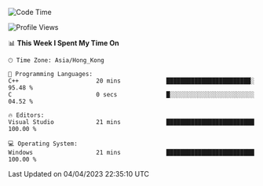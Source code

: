 <!--START_SECTION:waka-->
![Code Time](http://img.shields.io/badge/Code%20Time-41%20hrs%2026%20mins-blue)

![Profile Views](http://img.shields.io/badge/Profile%20Views-0-blue)

📊 **This Week I Spent My Time On** 

```text
🕑︎ Time Zone: Asia/Hong_Kong

💬 Programming Languages: 
C++                      20 mins             ████████████████████████░   95.48 % 
C                        0 secs              █░░░░░░░░░░░░░░░░░░░░░░░░   04.52 % 

🔥 Editors: 
Visual Studio            21 mins             █████████████████████████   100.00 % 

💻 Operating System: 
Windows                  21 mins             █████████████████████████   100.00 % 
```


 Last Updated on 04/04/2023 22:35:10 UTC
<!--END_SECTION:waka-->
